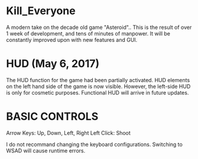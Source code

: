 # Kill_Everyone
A modern take on the decade old game "Asteroid"..
This is the result of over 1 week of development,
and tens of minutes of manpower.
It will be constantly improved upon with new features and GUI.

# HUD (May 6, 2017)
The HUD function for the game had been partially activated.
HUD elements on the left hand side of the game is now visible.
However, the left-side HUD is only for cosmetic purposes.
Functional HUD will arrive in future updates.

# BASIC CONTROLS
Arrow Keys: Up, Down, Left, Right
Left Click: Shoot

I do not recommand changing the keyboard configurations.
Switching to WSAD will cause runtime errors.
